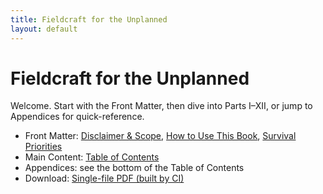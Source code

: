 ```yaml
---
title: Fieldcraft for the Unplanned
layout: default
---
```


# Fieldcraft for the Unplanned

Welcome. Start with the Front Matter, then dive into Parts I–XII, or jump to Appendices for quick-reference.

- Front Matter: [Disclaimer & Scope](book/front-matter/01-disclaimer-and-scope.md), [How to Use This Book](book/front-matter/02-how-to-use-this-book.md), [Survival Priorities](book/front-matter/03-survival-priorities.md)
- Main Content: [Table of Contents](book/README.html)
- Appendices: see the bottom of the Table of Contents
- Download: [Single-file PDF (built by CI)](book/Fieldcraft-for-the-Unplanned.pdf)
